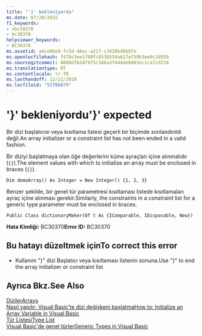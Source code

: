 ```yaml
---
title: "'}' bekleniyordu"
ms.date: 07/20/2015
f1_keywords:
- vbc30370
- bc30370
helpviewer_keywords:
- BC30370
ms.assetid: a4ce9be9-fc5d-46ec-a217-c3428bd0b97e
ms.openlocfilehash: f478c5ee1f88fc853b554a617af59b3ee0c2dd50
ms.sourcegitcommit: 0888d7b24f475c346a3f444de8d83ec1ca7cd234
ms.translationtype: MT
ms.contentlocale: tr-TR
ms.lasthandoff: 12/22/2018
ms.locfileid: "53766879"
---
```

# <a name="-expected"></a><span data-ttu-id="951fa-102">'}' bekleniyordu</span><span class="sxs-lookup"><span data-stu-id="951fa-102">'}' expected</span></span>
<span data-ttu-id="951fa-103">Bir dizi başlatıcısı veya kısıtlama listesi geçerli bir biçimde sonlandırıldı değil.</span><span class="sxs-lookup"><span data-stu-id="951fa-103">An array initializer or a constraint list has not been ended in a valid fashion.</span></span>  
  
 <span data-ttu-id="951fa-104">Bir diziyi başlatmaya olan öğe değerlerini küme ayraçları içine alınmalıdır (`{}`).</span><span class="sxs-lookup"><span data-stu-id="951fa-104">The element values with which to initialize an array must be enclosed in braces (`{}`).</span></span>  
  
```  
Dim demoArray() As Integer = New Integer() {1, 2, 3}   
```  
  
 <span data-ttu-id="951fa-105">Benzer şekilde, bir genel tür parametresi kısıtlaması listede kısıtlamaları ayraç içine alınması gerekir.</span><span class="sxs-lookup"><span data-stu-id="951fa-105">Similarly, the constraints in a constraint list for a generic type parameter must be enclosed in braces.</span></span>  
  
```  
Public Class dictionaryMaker(Of t As {IComparable, IDisposable, New})   
```  
  
 <span data-ttu-id="951fa-106">**Hata Kimliği:** BC30370</span><span class="sxs-lookup"><span data-stu-id="951fa-106">**Error ID:** BC30370</span></span>  
  
## <a name="to-correct-this-error"></a><span data-ttu-id="951fa-107">Bu hatayı düzeltmek için</span><span class="sxs-lookup"><span data-stu-id="951fa-107">To correct this error</span></span>  
  
-   <span data-ttu-id="951fa-108">Kullanım "}" dizi Başlatıcı veya kısıtlaması listenin sonuna.</span><span class="sxs-lookup"><span data-stu-id="951fa-108">Use "}" to end the array initializer or constraint list.</span></span>  
  
## <a name="see-also"></a><span data-ttu-id="951fa-109">Ayrıca Bkz.</span><span class="sxs-lookup"><span data-stu-id="951fa-109">See Also</span></span>  
 [<span data-ttu-id="951fa-110">Diziler</span><span class="sxs-lookup"><span data-stu-id="951fa-110">Arrays</span></span>](../../visual-basic/programming-guide/language-features/arrays/index.md)  
 [<span data-ttu-id="951fa-111">Nasıl yapılır: Visual Basic'te dizi değişkeni başlatma</span><span class="sxs-lookup"><span data-stu-id="951fa-111">How to: Initialize an Array Variable in Visual Basic</span></span>](../../visual-basic/programming-guide/language-features/arrays/how-to-initialize-an-array-variable.md)  
 [<span data-ttu-id="951fa-112">Tür Listesi</span><span class="sxs-lookup"><span data-stu-id="951fa-112">Type List</span></span>](../../visual-basic/language-reference/statements/type-list.md)  
 [<span data-ttu-id="951fa-113">Visual Basic'de genel türler</span><span class="sxs-lookup"><span data-stu-id="951fa-113">Generic Types in Visual Basic</span></span>](../../visual-basic/programming-guide/language-features/data-types/generic-types.md)
